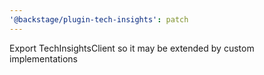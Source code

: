 ```yaml
---
'@backstage/plugin-tech-insights': patch
---
```


Export TechInsightsClient so it may be extended by custom implementations
